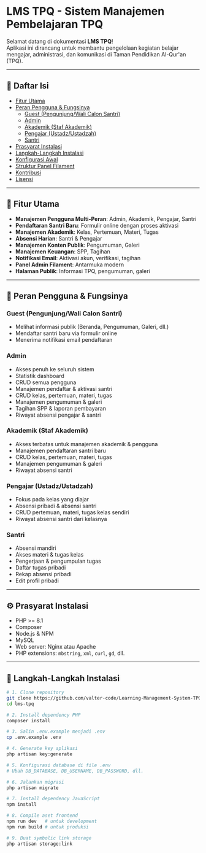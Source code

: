# LMS TPQ - Sistem Manajemen Pembelajaran TPQ

Selamat datang di dokumentasi **LMS TPQ**!  
Aplikasi ini dirancang untuk membantu pengelolaan kegiatan belajar mengajar, administrasi, dan komunikasi di Taman Pendidikan Al-Qur'an (TPQ).

---

## 📑 Daftar Isi

- [Fitur Utama](#fitur-utama)
- [Peran Pengguna & Fungsinya](#peran-pengguna--fungsinya)
  - [Guest (Pengunjung/Wali Calon Santri)](#guest-pengunjungwali-calon-santri)
  - [Admin](#admin)
  - [Akademik (Staf Akademik)](#akademik-staf-akademik)
  - [Pengajar (Ustadz/Ustadzah)](#pengajar-ustadzustadzah)
  - [Santri](#santri)
- [Prasyarat Instalasi](#prasyarat-instalasi)
- [Langkah-Langkah Instalasi](#langkah-langkah-instalasi)
- [Konfigurasi Awal](#konfigurasi-awal)
- [Struktur Panel Filament](#struktur-panel-filament)
- [Kontribusi](#kontribusi)
- [Lisensi](#lisensi)

---

## 🎯 Fitur Utama

- **Manajemen Pengguna Multi-Peran**: Admin, Akademik, Pengajar, Santri
- **Pendaftaran Santri Baru**: Formulir online dengan proses aktivasi
- **Manajemen Akademik**: Kelas, Pertemuan, Materi, Tugas
- **Absensi Harian**: Santri & Pengajar
- **Manajemen Konten Publik**: Pengumuman, Galeri
- **Manajemen Keuangan**: SPP, Tagihan
- **Notifikasi Email**: Aktivasi akun, verifikasi, tagihan
- **Panel Admin Filament**: Antarmuka modern
- **Halaman Publik**: Informasi TPQ, pengumuman, galeri

---

## 👥 Peran Pengguna & Fungsinya

### Guest (Pengunjung/Wali Calon Santri)

- Melihat informasi publik (Beranda, Pengumuman, Galeri, dll.)
- Mendaftar santri baru via formulir online
- Menerima notifikasi email pendaftaran

### Admin

- Akses penuh ke seluruh sistem
- Statistik dashboard
- CRUD semua pengguna
- Manajemen pendaftar & aktivasi santri
- CRUD kelas, pertemuan, materi, tugas
- Manajemen pengumuman & galeri
- Tagihan SPP & laporan pembayaran
- Riwayat absensi pengajar & santri

### Akademik (Staf Akademik)

- Akses terbatas untuk manajemen akademik & pengguna
- Manajemen pendaftaran santri baru
- CRUD kelas, pertemuan, materi, tugas
- Manajemen pengumuman & galeri
- Riwayat absensi santri

### Pengajar (Ustadz/Ustadzah)

- Fokus pada kelas yang diajar
- Absensi pribadi & absensi santri
- CRUD pertemuan, materi, tugas kelas sendiri
- Riwayat absensi santri dari kelasnya

### Santri

- Absensi mandiri
- Akses materi & tugas kelas
- Pengerjaan & pengumpulan tugas
- Daftar tugas pribadi
- Rekap absensi pribadi
- Edit profil pribadi

---

## ⚙️ Prasyarat Instalasi

- PHP >= 8.1
- Composer
- Node.js & NPM
- MySQL
- Web server: Nginx atau Apache
- PHP extensions: `mbstring`, `xml`, `curl`, `gd`, dll.

---

## 🚀 Langkah-Langkah Instalasi

```bash
# 1. Clone repository
git clone https://github.com/valter-code/Learning-Management-System-TPQ
cd lms-tpq

# 2. Install dependency PHP
composer install

# 3. Salin .env.example menjadi .env
cp .env.example .env

# 4. Generate key aplikasi
php artisan key:generate

# 5. Konfigurasi database di file .env
# Ubah DB_DATABASE, DB_USERNAME, DB_PASSWORD, dll.

# 6. Jalankan migrasi
php artisan migrate

# 7. Install dependency JavaScript
npm install

# 8. Compile aset frontend
npm run dev   # untuk development
npm run build # untuk produksi

# 9. Buat symbolic link storage
php artisan storage:link
